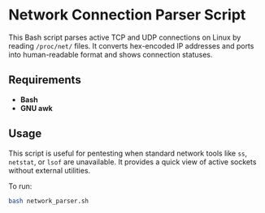 # Network Connection Parser Script

This Bash script parses active TCP and UDP connections on Linux by reading `/proc/net/` files. It converts hex-encoded IP addresses and ports into human-readable format and shows connection statuses.  

## Requirements  
- **Bash**  
- **GNU awk**  

## Usage  
This script is useful for pentesting when standard network tools like `ss`, `netstat`, or `lsof` are unavailable. It provides a quick view of active sockets without external utilities.  

To run:  
```bash
bash network_parser.sh
```
